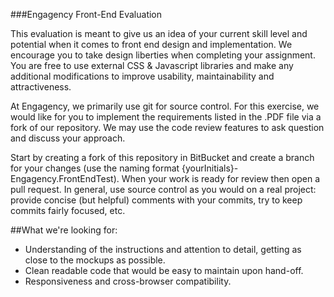 ###Engagency Front-End Evaluation

This evaluation is meant to give us an idea of your current skill level and potential when it comes to front end design and implementation. We encourage you to take design liberties when completing your assignment. You are free to use external CSS & Javascript libraries and make any additional modifications to improve usability, maintainability and attractiveness. 

At Engagency, we primarily use git for source control. For this exercise, we would like for you to implement the requirements listed in the .PDF file via a fork of our repository. We may use the code review features to ask question and discuss your approach.

Start by creating a fork of this repository in BitBucket and create a branch for your changes (use the naming format {yourInitials}-Engagency.FrontEndTest). When your work is ready for review then open a pull request. In general, use source control as you would on a real project: provide concise (but helpful) comments with your commits, try to keep commits fairly focused, etc.

##What we're looking for:
- Understanding of the instructions and attention to detail, getting as close to the mockups as possible.
- Clean readable code that would be easy to maintain upon hand-off.
- Responsiveness and cross-browser compatibility.

